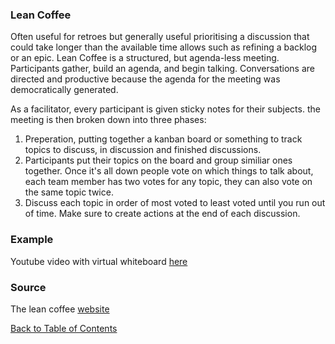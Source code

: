 ### Lean Coffee
Often useful for retroes but generally useful prioritising a discussion that could take longer than the available time allows such as refining a backlog or an epic. Lean Coffee is a structured, but agenda-less meeting. Participants gather, build an agenda, and begin talking. Conversations are directed and productive because the agenda for the meeting was democratically generated. 

As a facilitator, every participant is given sticky notes for their subjects. the meeting is then broken down into three phases:
1. Preperation, putting together a kanban board or something to track topics to discuss, in discussion and finished discussions.
2. Participants put their topics on the board and group similiar ones together. Once it's all down people vote on which things to talk about, each team member has two votes for any topic, they can also vote on the same topic twice.
3. Discuss each topic in order of most voted to least voted until you run out of time. Make sure to create actions at the end of each discussion.

### Example
Youtube video with virtual whiteboard [here](https://www.youtube.com/watch?v=bfLMFyuVluA)

### Source
The lean coffee [website](https://leancoffee.org/)

[Back to Table of Contents](/README.md)